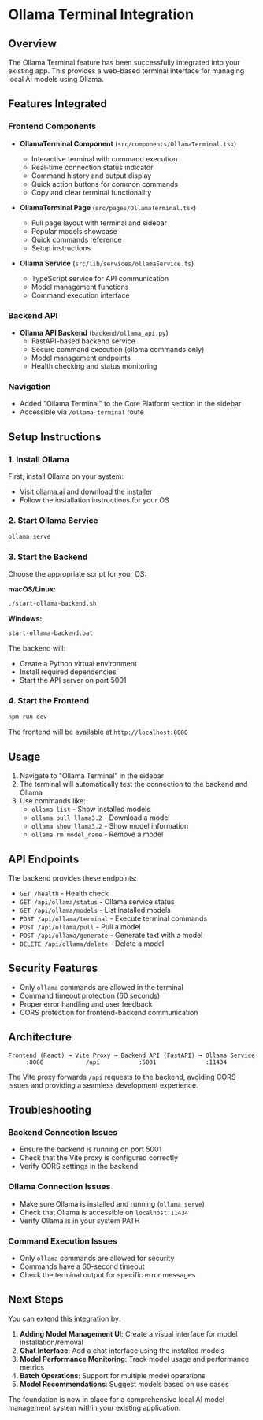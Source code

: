 # Ollama Terminal Integration

## Overview

The Ollama Terminal feature has been successfully integrated into your existing app. This provides a web-based terminal interface for managing local AI models using Ollama.

## Features Integrated

### Frontend Components
- **OllamaTerminal Component** (`src/components/OllamaTerminal.tsx`)
  - Interactive terminal with command execution
  - Real-time connection status indicator
  - Command history and output display
  - Quick action buttons for common commands
  - Copy and clear terminal functionality

- **OllamaTerminal Page** (`src/pages/OllamaTerminal.tsx`)
  - Full page layout with terminal and sidebar
  - Popular models showcase
  - Quick commands reference
  - Setup instructions

- **Ollama Service** (`src/lib/services/ollamaService.ts`)
  - TypeScript service for API communication
  - Model management functions
  - Command execution interface

### Backend API
- **Ollama API Backend** (`backend/ollama_api.py`)
  - FastAPI-based backend service
  - Secure command execution (ollama commands only)
  - Model management endpoints
  - Health checking and status monitoring

### Navigation
- Added "Ollama Terminal" to the Core Platform section in the sidebar
- Accessible via `/ollama-terminal` route

## Setup Instructions

### 1. Install Ollama
First, install Ollama on your system:
- Visit [ollama.ai](https://ollama.ai) and download the installer
- Follow the installation instructions for your OS

### 2. Start Ollama Service
```bash
ollama serve
```

### 3. Start the Backend
Choose the appropriate script for your OS:

**macOS/Linux:**
```bash
./start-ollama-backend.sh
```

**Windows:**
```bash
start-ollama-backend.bat
```

The backend will:
- Create a Python virtual environment
- Install required dependencies
- Start the API server on port 5001

### 4. Start the Frontend
```bash
npm run dev
```

The frontend will be available at `http://localhost:8080`

## Usage

1. Navigate to "Ollama Terminal" in the sidebar
2. The terminal will automatically test the connection to the backend and Ollama
3. Use commands like:
   - `ollama list` - Show installed models
   - `ollama pull llama3.2` - Download a model
   - `ollama show llama3.2` - Show model information
   - `ollama rm model_name` - Remove a model

## API Endpoints

The backend provides these endpoints:

- `GET /health` - Health check
- `GET /api/ollama/status` - Ollama service status
- `GET /api/ollama/models` - List installed models
- `POST /api/ollama/terminal` - Execute terminal commands
- `POST /api/ollama/pull` - Pull a model
- `POST /api/ollama/generate` - Generate text with a model
- `DELETE /api/ollama/delete` - Delete a model

## Security Features

- Only `ollama` commands are allowed in the terminal
- Command timeout protection (60 seconds)
- Proper error handling and user feedback
- CORS protection for frontend-backend communication

## Architecture

```
Frontend (React) → Vite Proxy → Backend API (FastAPI) → Ollama Service
     :8080            /api           :5001              :11434
```

The Vite proxy forwards `/api` requests to the backend, avoiding CORS issues and providing a seamless development experience.

## Troubleshooting

### Backend Connection Issues
- Ensure the backend is running on port 5001
- Check that the Vite proxy is configured correctly
- Verify CORS settings in the backend

### Ollama Connection Issues
- Make sure Ollama is installed and running (`ollama serve`)
- Check that Ollama is accessible on `localhost:11434`
- Verify Ollama is in your system PATH

### Command Execution Issues
- Only `ollama` commands are allowed for security
- Commands have a 60-second timeout
- Check the terminal output for specific error messages

## Next Steps

You can extend this integration by:

1. **Adding Model Management UI**: Create a visual interface for model installation/removal
2. **Chat Interface**: Add a chat interface using the installed models
3. **Model Performance Monitoring**: Track model usage and performance metrics
4. **Batch Operations**: Support for multiple model operations
5. **Model Recommendations**: Suggest models based on use cases

The foundation is now in place for a comprehensive local AI model management system within your existing application.